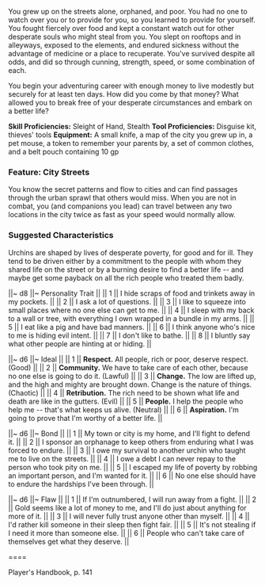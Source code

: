 You grew up on the streets alone, orphaned, and poor. You had no one to watch over you or to provide for you, so you learned to provide for yourself. You fought fiercely over food and kept a constant watch out for other desperate souls who might steal from you. You slept on rooftops and in alleyways, exposed to the elements, and endured sickness without the advantage of medicine or a place to recuperate. You've survived despite all odds, and did so through cunning, strength, speed, or some combination of each.

You begin your adventuring career with enough money to live modestly but securely for at least ten days. How did you come by that money? What allowed you to break free of your desperate circumstances and embark on a better life?

**Skill Proficiencies:** Sleight of Hand, Stealth
**Tool Proficiencies:** Disguise kit, thieves' tools
**Equipment:** A small knife, a map of the city you grew up in, a pet mouse, a token to remember your parents by, a set of common clothes, and a belt pouch containing 10 gp

### Feature: City Streets

You know the secret patterns and flow to cities and can find passages through the urban sprawl that others would miss. When you are not in combat, you (and companions you lead) can travel between any two locations in the city twice as fast as your speed would normally allow.

### Suggested Characteristics

Urchins are shaped by lives of desperate poverty, for good and for ill. They tend to be driven either by a commitment to the people with whom they shared life on the street or by a burning desire to find a better life --  and maybe get some payback on all the rich people who treated them badly.

||~ d8 ||~ Personality Trait ||
|| 1 || I hide scraps of food and trinkets away in my pockets. ||
|| 2 || I ask a lot of questions. ||
|| 3 || I like to squeeze into small places where no one else can get to me. ||
|| 4 || I sleep with my back to a wall or tree, with everything I own wrapped in a bundle in my arms. ||
|| 5 || I eat like a pig and have bad manners. ||
|| 6 || I think anyone who's nice to me is hiding evil intent. ||
|| 7 || I don't like to bathe. ||
|| 8 || I bluntly say what other people are hinting at or hiding. ||

||~ d6 ||~ Ideal ||
|| 1 || **Respect.** All people, rich or poor, deserve respect. (Good) ||
|| 2 || **Community.** We have to take care of each other, because no one else is going to do it. (Lawful) ||
|| 3 || **Change.** The low are lifted up, and the high and mighty are brought down. Change is the nature of things. (Chaotic) ||
|| 4 || **Retribution.** The rich need to be shown what life and death are like in the gutters. (Evil) ||
|| 5 || **People.** I help the people who help me -- that's what keeps us alive. (Neutral) ||
|| 6 || **Aspiration.** I'm going to prove that I'm worthy of a better life. ||

||~ d6 ||~ Bond ||
|| 1 || My town or city is my home, and I'll fight to defend it. ||
|| 2 || I sponsor an orphanage to keep others from enduring what I was forced to endure. ||
|| 3 || I owe my survival to another urchin who taught me to live on the streets. ||
|| 4 || I owe a debt I can never repay to the person who took pity on me. ||
|| 5 || I escaped my life of poverty by robbing an important person, and I'm wanted for it. ||
|| 6 || No one else should have to endure the hardships I've been through. ||

||~ d6 ||~ Flaw ||
|| 1 || If I'm outnumbered, I will run away from a fight. ||
|| 2 || Gold seems like a lot of money to me, and I'll do just about anything for more of it. ||
|| 3 || I will never fully trust anyone other than myself. ||
|| 4 || I'd rather kill someone in their sleep then fight fair. ||
|| 5 || It's not stealing if I need it more than someone else. ||
|| 6 || People who can't take care of themselves get what they deserve. ||

====

Player's Handbook, p. 141
